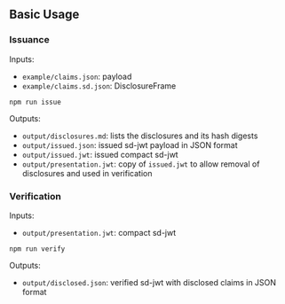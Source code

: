 ## Basic Usage

### Issuance
Inputs:
* `example/claims.json`: payload  
* `example/claims.sd.json`: DisclosureFrame

```
npm run issue
```
Outputs:
* `output/disclosures.md`: lists the disclosures and its hash digests
* `output/issued.json`: issued sd-jwt payload in JSON format
* `output/issued.jwt`: issued compact sd-jwt
* `output/presentation.jwt`: copy of `issued.jwt` to allow removal of disclosures and used in verification


### Verification
Inputs:
* `output/presentation.jwt`: compact sd-jwt

```
npm run verify
```
Outputs:
* `output/disclosed.json`: verified sd-jwt with disclosed claims in JSON format


